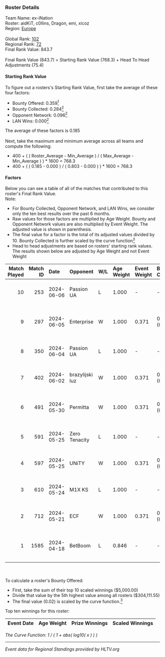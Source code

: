 ### Roster Details<br />
Team Name: ex-iNation<br />
Roster: aidKiT, c0llins, Dragon, emi, xicoz<br />
Region: [Europe]( ../standings_europe.md)<br />
<br />
Global Rank: [102](../standings_global.md)<br />
Regional Rank: [72]( ../standings_europe.md)<br />
Final Rank Value:  843.7<br />
<br />
Final Rank Value (843.7) = Starting Rank Value (768.3) + Head To Head Adjustments (75.4)<br />

#### Starting Rank Value<br />
To figure out a rosters's Starting Rank Value, first take the average of these four factors:<br />
- Bounty Offered: 0.359[<sup>1</sup>](#table2)
- Bounty Collected: 0.284[<sup>2</sup>](#table1)
- Opponent Network: 0.096[<sup>2</sup>](#table1)
- LAN Wins: 0.000[<sup>2</sup>](#table1)

The average of these factors is 0.185<br />
<br />
Next, take the maximum and minimum average across all teams and compute the following:<br />
- 400 + ( ( Roster_Average - Min_Average ) / ( Max_Average - Min_Average ) ) * 1600 = 768.3
- 400 + ( ( 0.185 - 0.000 ) / ( 0.803 - 0.000 ) ) * 1600 = 768.3


#### Factors<br />
Below you can see a table of all of the matches that contributed to this roster's Final Rank Value.<br />
Note:<br />

- For Bounty Collected, Opponent Network, and LAN Wins, we consider only the ten best results over the past 6 months.
- Raw values for those factors are multiplied by Age Weight. Bounty and Opponent Network values are also multiplied by Event Weight. The adjusted value is shown in parenthesis.
- The final value for a factor is the total of its adjusted values divided by 10. Bounty Collected is further scaled by the curve function[<sup>3</sup>](#curveFunction)
- Head to head adjustments are based on rosters' starting rank values. The results shown below are adjusted by Age Weight and not Event Weight
<span id="table1"></span><br />


| Match Played | Match ID | Date       | Opponent        | W/L | Age Weight | Event Weight | Bounty Collected | Opponent Network | LAN Wins  | H2H Adj. | Roster                                  |
| -: | -: | :- | :- | :- | :- | :- | :- | :- | :- | -: | :- |
|           10 |      253 | 2024-06-06 | Passion UA      | L   | 1.000      | -            | -                | -                | -         |    -7.80 | aidKiT, c0llins, Dragon, emi, xicoz     |
|            9 |      297 | 2024-06-05 | Enterprise      | W   | 1.000      | 0.371        | 0.011 (0.004)    | 0.647 (0.240)    | 0 (0.000) |    20.63 | aidKiT, c0llins, Dragon, emi, VLDN      |
|            8 |      350 | 2024-06-04 | Passion UA      | L   | 1.000      | -            | -                | -                | -         |    -6.97 | aidKiT, c0llins, Dragon, emi, xicoz     |
|            7 |      402 | 2024-06-02 | brazylijski luz | W   | 1.000      | 0.371        | 0.005 (0.002)    | 0.355 (0.132)    | 0 (0.000) |    18.11 | aidKiT, c0llins, Dragon, emi, xicoz     |
|            6 |      491 | 2024-05-30 | Permitta        | W   | 1.000      | 0.371        | 0.022 (0.008)    | 0.972 (0.360)    | 0 (0.000) |    20.61 | bnox, maaryy, mASKED, morelz, tomiko    |
|            5 |      591 | 2024-05-25 | Zero Tenacity   | L   | 1.000      | -            | -                | -                | -         |    -4.78 | aidKiT, c0llins, Dragon, emi, xicoz     |
|            4 |      597 | 2024-05-25 | UNiTY           | W   | 1.000      | 0.371        | 0.029 (0.011)    | 0.247 (0.091)    | 0 (0.000) |    22.55 | aidKiT, c0llins, Dragon, emi, xicoz     |
|            3 |      610 | 2024-05-24 | M1X KS          | L   | 1.000      | -            | -                | -                | -         |    -6.91 | aidKiT, c0llins, Dragon, emi, xicoz     |
|            2 |      712 | 2024-05-21 | ECF             | W   | 1.000      | 0.371        | 0.013 (0.005)    | 0.378 (0.140)    | 0 (0.000) |    20.32 | aidKiT, c0llins, Dragon, emi, xicoz     |
|            1 |     1585 | 2024-04-18 | BetBoom         | L   | 0.846      | -            | -                | -                | -         |    -0.36 | KaiR0N-, Magnojez, nafany, s1ren, zorte |

<br />
<span id="table2"></span><br />
To calculate a roster's Bounty Offered:<br />

- First, take the sum of their top 10 scaled winnings ($5,000.00)
- Divide that value by the 5th highest value among all rosters ($304,111.55)
- The final value (0.02) is scaled by the curve function.[<sup>3</sup>](#curveFunction)

Top ten winnings for this roster:<br />

| Event Date | Age Weight | Prize Winnings | Scaled Winnings |
| :- | -: | :- | :- |


<span id="curveFunction"></span>_The Curve Function: 1 / ( 1 + abs( log10( x ) ) )_<br />

---
_Event data for Regional Standings provided by HLTV.org_<br />
